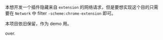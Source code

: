 本想开发一个插件隐藏来自 `extension` 的网络请求，但是要想实现这个目的只需要在 `Network` 中 filter `-scheme:chrome-extension` 即可。  

本项目依旧保留，作为 demo 用。  

over.